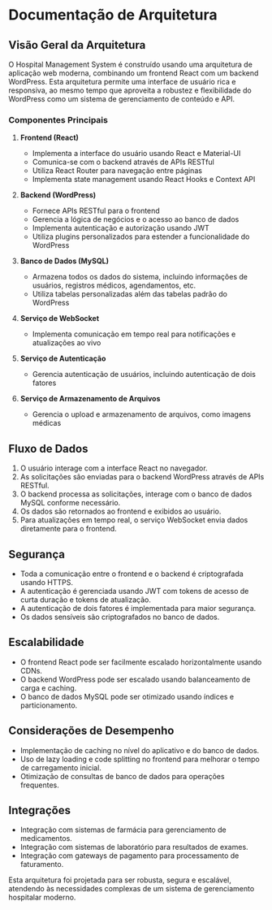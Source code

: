 # Documentação de Arquitetura

## Visão Geral da Arquitetura

O Hospital Management System é construído usando uma arquitetura de aplicação web moderna, combinando um frontend React com um backend WordPress. Esta arquitetura permite uma interface de usuário rica e responsiva, ao mesmo tempo que aproveita a robustez e flexibilidade do WordPress como um sistema de gerenciamento de conteúdo e API.

### Componentes Principais

1. **Frontend (React)**
   - Implementa a interface do usuário usando React e Material-UI
   - Comunica-se com o backend através de APIs RESTful
   - Utiliza React Router para navegação entre páginas
   - Implementa state management usando React Hooks e Context API

2. **Backend (WordPress)**
   - Fornece APIs RESTful para o frontend
   - Gerencia a lógica de negócios e o acesso ao banco de dados
   - Implementa autenticação e autorização usando JWT
   - Utiliza plugins personalizados para estender a funcionalidade do WordPress

3. **Banco de Dados (MySQL)**
   - Armazena todos os dados do sistema, incluindo informações de usuários, registros médicos, agendamentos, etc.
   - Utiliza tabelas personalizadas além das tabelas padrão do WordPress

4. **Serviço de WebSocket**
   - Implementa comunicação em tempo real para notificações e atualizações ao vivo

5. **Serviço de Autenticação**
   - Gerencia autenticação de usuários, incluindo autenticação de dois fatores

6. **Serviço de Armazenamento de Arquivos**
   - Gerencia o upload e armazenamento de arquivos, como imagens médicas

## Fluxo de Dados

1. O usuário interage com a interface React no navegador.
2. As solicitações são enviadas para o backend WordPress através de APIs RESTful.
3. O backend processa as solicitações, interage com o banco de dados MySQL conforme necessário.
4. Os dados são retornados ao frontend e exibidos ao usuário.
5. Para atualizações em tempo real, o serviço WebSocket envia dados diretamente para o frontend.

## Segurança

- Toda a comunicação entre o frontend e o backend é criptografada usando HTTPS.
- A autenticação é gerenciada usando JWT com tokens de acesso de curta duração e tokens de atualização.
- A autenticação de dois fatores é implementada para maior segurança.
- Os dados sensíveis são criptografados no banco de dados.

## Escalabilidade

- O frontend React pode ser facilmente escalado horizontalmente usando CDNs.
- O backend WordPress pode ser escalado usando balanceamento de carga e caching.
- O banco de dados MySQL pode ser otimizado usando índices e particionamento.

## Considerações de Desempenho

- Implementação de caching no nível do aplicativo e do banco de dados.
- Uso de lazy loading e code splitting no frontend para melhorar o tempo de carregamento inicial.
- Otimização de consultas de banco de dados para operações frequentes.

## Integrações

- Integração com sistemas de farmácia para gerenciamento de medicamentos.
- Integração com sistemas de laboratório para resultados de exames.
- Integração com gateways de pagamento para processamento de faturamento.

Esta arquitetura foi projetada para ser robusta, segura e escalável, atendendo às necessidades complexas de um sistema de gerenciamento hospitalar moderno.

